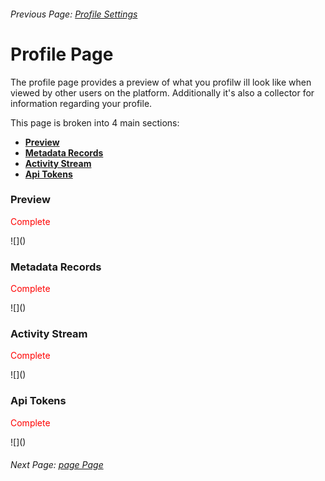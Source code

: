 ###### Previous Page: [Profile Settings](./profile_settings.md)

# Profile Page
The profile  page provides a preview of what you profilw ill look like when viewed by other users on the platform. Additionally it's also a collector for information regarding your profile. 

This page is broken into 4 main sections:

- **[Preview](#preview)**
- **[Metadata Records](#metadata-records)**
- **[Activity Stream](#activity-stream)**
- **[Api Tokens](#api-tokens)**

### Preview
<p style="color: red;"> Complete </p>
![]()

### Metadata Records
<p style="color: red;"> Complete </p>
![]()

### Activity Stream
<p style="color: red;"> Complete </p>
![]()

### Api Tokens
<p style="color: red;"> Complete </p>
![]()

###### Next Page: [page Page](./#)